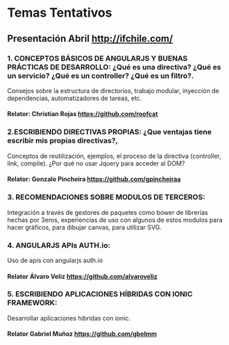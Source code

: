 # Temas Tentativos
## Presentación Abril http://ifchile.com/
### 1. CONCEPTOS BÁSICOS DE ANGULARJS Y BUENAS PRÁCTICAS DE DESARROLLO: ¿Qué es una directiva? ¿Qué es un servicio? ¿Qué es un controller?​ ¿Qué es un filtro?.
 Consejos sobre la estructura de directorios, trabajo modular, inyección de dependencias, automatizadores de tareas, etc.
#### Relator: Christian Rojas https://github.com/roofcat

### 2.ESCRIBIENDO DIRECTIVAS PROPIAS: ¿Que ventajas tiene escribir mis propias directivas?, 
Conceptos de reutilización, ejemplos, el proceso de la directiva (controller, link, compile). ¿Por qué no usar Jquery para acceder al DOM?
#### Relator: Gonzalo Pincheira https://github.com/gpincheiraa
 
### 3. RECOMENDACIONES SOBRE MODULOS DE TERCEROS: 
Integración a través de gestores de paquetes como bower de librerías hechas por 3eros, experiencias de uso con algunos de estos modulos para hacer gráficos, para dibujar canvas, para utilizar SVG.

### 4. ANGULARJS APIs AUTH.io: 
Uso de apis con angularjs auth.io
#### Relator Álvaro Veliz https://github.com/alvaroveliz

### 5. ESCRIBIENDO APLICACIONES HÍBRIDAS CON IONIC FRAMEWORK:
 Desarrollar aplicaciones hibridas con ionic.
#### Relator Gabriel Muñoz https://github.com/gbelmm
